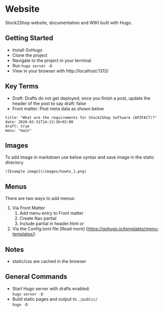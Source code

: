 # Website

Stock2Shop website, documentation and WIKI built with Hugo.

## Getting Started

- Install GoHugo
- Clone the project
- Navigate to the project in your terminal
- Run ```hugo server -D```
- View in your browser with http://localhost:1313/

## Key Terms
- Draft: Drafts do not get deployed; once you finish a post, update the header of the post to say draft: false
- Front matter: Post meta data as shown below
```
title: "What are the requirements for Stock2Shop Software (APIFACT)?"
date: 2020-03-31T14:13:36+02:00
draft: true
menu: "main"
```

## Images
To add image in markdown use below syntax and save image in the static directory
```
![Example image](/images/howto_1.png)
```

## Menus

There are two ways to add menus:
1. Via Front Matter
    1. Add menu entry to Front matter
    2. Create Nav partial
    3. Include partial in header.html or
2. Via the Config.toml file
[Read more] (https://gohugo.io/templates/menu-templates/)

## Notes

- static/css are cached in the browser

## General Commands

- Start Hugo server with drafts enabled:  
```hugo server -D```
- Build static pages and output to ```./public/```  
```hugo -D```